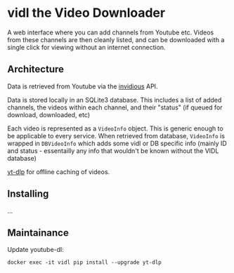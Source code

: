 # vidl the Video Downloader

A web interface where you can add channels from Youtube etc. Videos from these channels are then cleanly listed, and can be downloaded with a single click for viewing without an internet connection.

## Architecture

Data is retrieved from Youtube via the [invidious](https://github.com/omarroth/invidious) API.

Data is stored locally in an SQLite3 database. This includes a list of added channels, the videos within each channel, and their "status" (if queued for download, downloaded, etc)

Each video is represented as a `VideoInfo` object. This is generic enough to be applicable to every service. When retrieved from database, `VideoInfo` is wrapped in `DBVideoInfo` which adds some vidl or DB specific info (mainly ID and status - essentailly any info that wouldn't be known without the VIDL database)

[yt-dlp](https://github.com/yt-dlp/yt-dlp) for offline caching of videos.


## Installing

...

## Maintainance

Update youtube-dl:

    docker exec -it vidl pip install --upgrade yt-dlp
